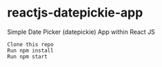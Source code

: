 # reactjs-datepickie-app
Simple Date Picker (datepickie) App within React JS


    Clone this repo
    Run npm install
    Run npm start
